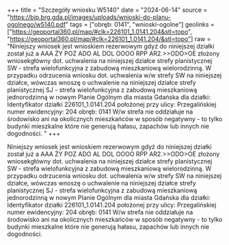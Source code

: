 +++
title = "Szczegóły wniosku W5140"
date = "2024-06-14"
source = "https://bip.brg.gda.pl/images/uploads/wnioski-do-planu-ogolnego/w5140.pdf"
tags = ["obręb: 0141", "wnioski-ogolne"]
geolinks = ["https://geoportal360.pl/map/#clk=226101_1.0141.204&stl=topo", "https://geoportal360.pl/map/#clk=226101_1.0141.204/&stl=topo"]
raw = "Niniejszy wniosek jest wnioskiem rezerwowym gdyż do niniejszej działki został już a AAA ŻY POZ ADO AL DOL OOOO RPP AR2.>>ODO>OE złożony wniosekgłówny dot. uchwalenia na niniejszej działce strefy planistycznej SW - strefa wielofunkcyjna z zabudową mieszkaniową wielorodzinną. W przypadku odrzucenia wniosku dot. uchwalenia w/w strefy SW na niniejszej działce, wówczas wnoszę o uchwalenie na niniejszej działce strefy planistycznej SJ - strefa wielofunkcyjna z zabudową mieszkaniową jednorodzinną w nowym Planie Ogólnym dla miasta Gdańska dla działki: Identyfikator działki  226101_1.0141.204 położonej przy ulicy: Przegalińskiej numer ewidencyjny: 204 obręb: 0141 W/w strefa nie oddziałuje na środowisko ani na okolicznych mieszkańców w sposób negatywny - to tylko budynki mieszkalne które nie generują hałasu, zapachów lub innych nie dogodności. "
+++

Niniejszy wniosek jest wnioskiem rezerwowym gdyż do niniejszej działki został już
a AAA ŻY POZ ADO AL DOL OOOO RPP AR2.>>ODO>OE
złożony wniosekgłówny dot. uchwalenia na niniejszej działce strefy planistycznej SW - strefa
wielofunkcyjna z zabudową mieszkaniową wielorodzinną. W przypadku odrzucenia wniosku dot.
uchwalenia w/w strefy SW na niniejszej działce, wówczas wnoszę o uchwalenie na niniejszej
działce strefy planistycznej SJ - strefa wielofunkcyjna z zabudową mieszkaniową jednorodzinną
w nowym Planie Ogólnym dla miasta Gdańska dla działki: Identyfikator działki 
226101_1.0141.204 położonej przy ulicy: Przegalińskiej numer ewidencyjny: 204 obręb: 0141
W/w strefa nie oddziałuje na środowisko ani na okolicznych mieszkańców w sposób negatywny -
to tylko budynki mieszkalne które nie generują hałasu, zapachów lub innych nie dogodności.



